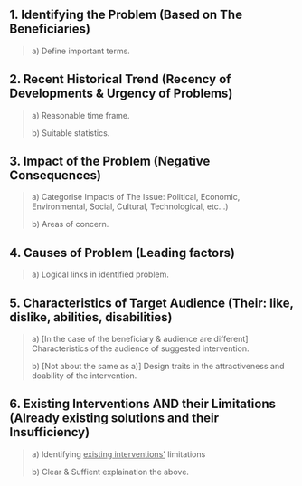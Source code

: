 ## 1. Identifying the Problem (Based on The Beneficiaries)

> a) Define important terms.

## 2. Recent Historical Trend (Recency of Developments & Urgency of Problems)

> a) Reasonable time frame.
>
> b) Suitable statistics.

## 3. Impact of the Problem (Negative Consequences)

> a) Categorise Impacts of The Issue: Political, Economic, Environmental, Social, Cultural, Technological, etc...)
>
> b) Areas of concern.

## 4. Causes of Problem (Leading factors)

> a) Logical links in identified problem.

## 5. Characteristics of Target Audience (Their: like, dislike, abilities, disabilities)

> a) [In the case of the beneficiary & audience are different] Characteristics of the audience of suggested intervention.
>
> b) [Not about the same as a)] Design traits in the attractiveness and doability of the intervention.

## 6. Existing Interventions AND their Limitations (Already existing solutions and their Insufficiency)

> a) Identifying <u>existing interventions'</u> limitations
>
> b) Clear & Suffient explaination the above.
